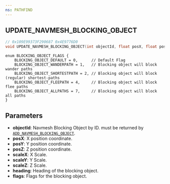 ```yaml
---
ns: PATHFIND
---
```

## UPDATE_NAVMESH_BLOCKING_OBJECT

```c
// 0x109E99373F290687 0x4E9776D0
void UPDATE_NAVMESH_BLOCKING_OBJECT(int objectId, float posX, float posY, float posZ, float scaleX, float scaleY, float scaleZ, float heading, int flags);
```

```
enum BLOCKING_OBJECT_FLAGS {
    BLOCKING_OBJECT_DEFAULT = 0,      // Default Flag
    BLOCKING_OBJECT_WANDERPATH = 1,   // Blocking object will block wander paths
    BLOCKING_OBJECT_SHORTESTPATH = 2, // Blocking object will block (regular) shortest-paths
    BLOCKING_OBJECT_FLEEPATH = 4,     // Blocking object will block flee paths
    BLOCKING_OBJECT_ALLPATHS = 7,     // Blocking object will block all paths
}
```


## Parameters
* **objectId**: Navmesh Blocking Object by ID. must be returned by [`ADD_NAVMESH_BLOCKING_OBJECT`](#\_0xFCD5C8E06E502F5A).
* **posX**: X position coordinate.
* **posY**: Y position coordinate.
* **posZ**: Z position coordinate.
* **scaleX**: X Scale.
* **scaleY**: Y Scale.
* **scaleZ**: Z Scale.
* **heading**: Heading of the blocking object.
* **flags**: Flags for the blocking object.

